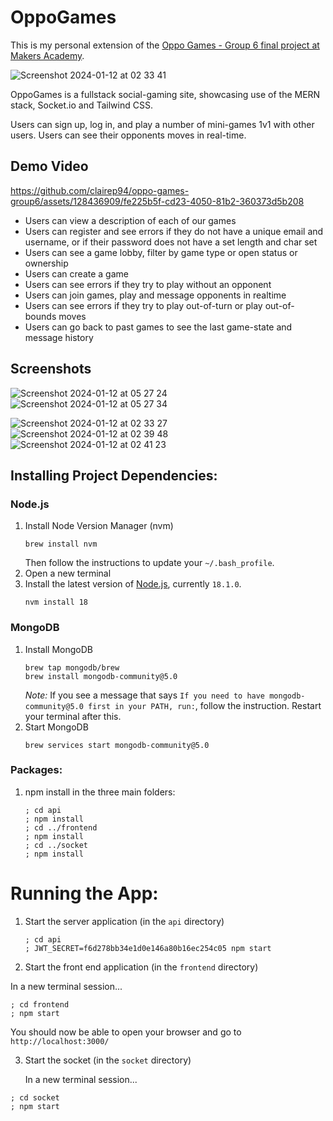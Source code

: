 # OppoGames

This is my personal extension of the [Oppo Games - Group 6 final project at Makers Academy](https://github.com/clairep94/oppo-games-group6).

![Screenshot 2024-01-12 at 02 33 41](https://github.com/clairep94/fp_team6_battleships/assets/128436909/1bd288a9-7537-4ca7-9165-0f002f89bb73)

OppoGames is a fullstack social-gaming site, showcasing use of the MERN stack, Socket.io and Tailwind CSS.

Users can sign up, log in, and play a number of mini-games 1v1 with other users. Users can see their opponents moves in real-time.

## Demo Video
https://github.com/clairep94/oppo-games-group6/assets/128436909/fe225b5f-cd23-4050-81b2-360373d5b208

- Users can view a description of each of our games
- Users can register and see errors if they do not have a unique email and username, or if their password does not have a set length and char set
- Users can see a game lobby, filter by game type or open status or ownership
- Users can create a game
- Users can see errors if they try to play without an opponent
- Users can join games, play and message opponents in realtime
- Users can see errors if they try to play out-of-turn or play out-of-bounds moves
- Users can go back to past games to see the last game-state and message history



## Screenshots

![Screenshot 2024-01-12 at 05 27 24](https://github.com/clairep94/fp_team6_battleships/assets/128436909/ef000121-91e2-40d4-a5ae-e8da95a4dca4)
![Screenshot 2024-01-12 at 05 27 34](https://github.com/clairep94/fp_team6_battleships/assets/128436909/7c1f3a23-fbeb-4e99-8214-46dae82ed911)

![Screenshot 2024-01-12 at 02 33 27](https://github.com/clairep94/fp_team6_battleships/assets/128436909/2bcdacd7-bb84-4a46-8f2e-48f1d63fce17)
![Screenshot 2024-01-12 at 02 39 48](https://github.com/clairep94/fp_team6_battleships/assets/128436909/bf185f59-b0ad-48ed-ab06-33cb96de69e6)
![Screenshot 2024-01-12 at 02 41 23](https://github.com/clairep94/fp_team6_battleships/assets/128436909/230d9fec-a425-4393-9c41-8f31ceefe6c4)



## Installing Project Dependencies:

### Node.js
1. Install Node Version Manager (nvm)
   ```
   brew install nvm
   ```
   Then follow the instructions to update your `~/.bash_profile`.
2. Open a new terminal
3. Install the latest version of [Node.js](https://nodejs.org/en/), currently `18.1.0`.
   ```
   nvm install 18
   ```

### MongoDB
1. Install MongoDB
   ```
   brew tap mongodb/brew
   brew install mongodb-community@5.0
   ```
   *Note:* If you see a message that says `If you need to have mongodb-community@5.0 first in your PATH, run:`, follow the instruction. Restart your terminal after this.
2. Start MongoDB
   ```
   brew services start mongodb-community@5.0
   ```

### Packages:
1. npm install in the three main folders:

   ``` shell
   ; cd api
   ; npm install
   ; cd ../frontend
   ; npm install
   ; cd ../socket
   ; npm install
   ```

# Running the App:

1. Start the server application (in the `api` directory)

   ```shell
   ; cd api
   ; JWT_SECRET=f6d278bb34e1d0e146a80b16ec254c05 npm start
   ```

2. Start the front end application (in the `frontend` directory)

  In a new terminal session...

  ```shell
  ; cd frontend
  ; npm start
  ```

You should now be able to open your browser and go to `http://localhost:3000/`

3. Start the socket (in the `socket` directory)

   In a new terminal session...

```shell
; cd socket
; npm start
```



<!---


## Quickstart

### Install Node.js

1. Install Node Version Manager (NVM)
   ```
   brew install nvm
   ```
   Then follow the instructions to update your `~/.bash_profile`.
2. Open a new terminal
3. Install the latest version of [Node.js](https://nodejs.org/en/), currently `18.1.0`.
   ```
   nvm install 18
   ```

### Set up your project

1. Fork this repository
2. Rename your fork to `acebook-<team name>`
3. Clone your fork to your local machine
4. Install Node.js dependencies for both the `frontend` and `api` directories.
   ```
   ; cd api
   ; npm install
   ; cd ../frontend
   ; npm install
   ```

> You might get warning messages about the installed dependencies at this point. You can ignore them, as long as the installation process doesn't fail. If the setup fails at this point, don't wait for too long and reach out to your coach.

5. Install an ESLint plugin for your editor. For example: [`linter-eslint`](https://github.com/AtomLinter/linter-eslint) for Atom.
6. Install MongoDB
   ```
   brew tap mongodb/brew
   brew install mongodb-community@5.0
   ```
   *Note:* If you see a message that says `If you need to have mongodb-community@5.0 first in your PATH, run:`, follow the instruction. Restart your terminal after this.
7. Start MongoDB
   ```
   brew services start mongodb-community@5.0
   ```

### How to run the server and use the app (as a human)

1. Start the server application (in the `api` directory)

  **Note the use of an environment variable for the JWT secret**

   ```
   ; cd api
   ; JWT_SECRET=f6d278bb34e1d0e146a80b16ec254c05 npm start
   ```
2. Start the front end application (in the `frontend` directory)

  In a new terminal session...

  ```
  ; cd frontend
  ; npm start
  ```

You should now be able to open your browser and go to `http://localhost:3000/signup` to create a new user.

Then, after signing up, you should be able to log in by going to `http://localhost:3000/login`.

After logging in, you won't see much but you can create posts using PostMan and they should then show up in the browser if you refresh the page.

### How to run automated tests

The automated tests run by sending actual HTTP requests to the API. Therefore, before anything, you'll need to start the backend server in test mode (so that it connects to the test DB).

**Note the use of an environment variable for the JWT secret**

```bash
# Make sure you're in the api directory
; cd api

; JWT_SECRET=f6d278bb34e1d0e146a80b16ec254c05 npm run start:test
```

You should leave this running in a terminal.

Then, you can either run tests for the backend or the frontend following the steps below. 

#### Running tests for the backend

Run the tests in a new terminal session:

```bash
# Make sure you're in the api directory
; cd api

; JWT_SECRET=f6d278bb34e1d0e146a80b16ec254c05 npm run test
```

**Note: On first run of test suite, you must run the test twice before they pass. This is because the the test database is created and written during these initial test runs.**Mon

####  Running tests for the frontend

Start the front end in a new terminal session

```bash
# Make sure you're in the frontend directory
; cd frontend

; JWT_SECRET=f6d278bb34e1d0e146a80b16ec254c05 npm start
```

Then run the tests in a new terminal session

```bash
# Make sure you're in the frontend directory
; cd frontend

; JWT_SECRET=f6d278bb34e1d0e146a80b16ec254c05 npm run test
```

## MongoDB Connection Errors?

Some people occasionally experience MongoDB connection errors when running the tests or trying to use the application. Here are some tips which might help resolve such issues.

- Check that MongoDB is installed using `mongo --version`
- Check that it's running using `brew services list`

If you have issues that are not resolved by these tips, please reach out to a coach and, once the issue is resolved, we can add a new tip!

## Documentation

[More documentation of the codebase and its architecture can be found here.](./DOCUMENTATION.md) It's recommended you all read this _after making sure the whole setup below worked for everyone_. Then work together on a diagram describing how the application works.

[A template Miro board for your diagrams can be found here.](https://miro.com/app/board/uXjVPqNzFfc=/?share_link_id=360271550320) Make sure your validate your diagrams with your coach. --->
